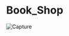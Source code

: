 # Book_Shop
![Capture](https://user-images.githubusercontent.com/82134727/134316270-f3eab6fa-386d-4a52-aec8-78fd8c4f4c79.PNG)

